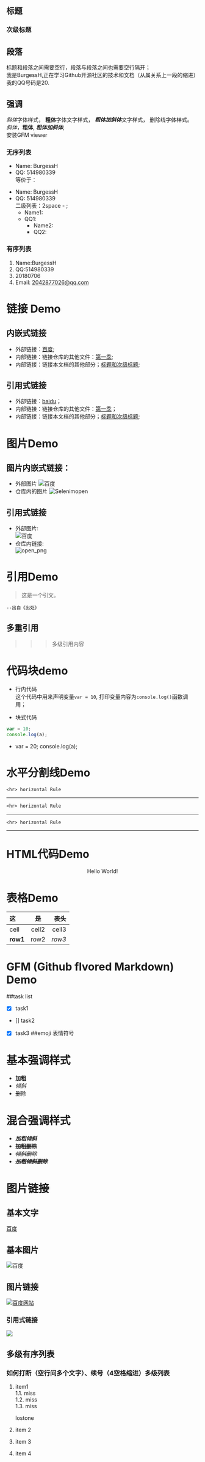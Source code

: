 ## 标题  
### 次级标题     

## 段落  
标题和段落之间需要空行，段落与段落之间也需要空行隔开；  
    我是BurgessH,正在学习Github开源社区的技术和文档（从属关系上一段的缩进）    
我的QQ号码是20.  

## 强调  
*斜体*字体样式，
**粗体**字体文字样式，
***粗体加斜体***文字样式，
删除线~~字体样式~~。   
_斜体_，__粗体__, ___粗体加斜体___;  
安装GFM viewer   


### 无序列表  
* Name: BurgessH  
* QQ: 514980339  
等价于：  
- Name: BurgessH  
- QQ: 514980339  
二级列表：2space - ;  
  - Name1:  
  - QQ1:  
    - Name2:
    - QQ2:
    
### 有序列表  
1. Name:BurgessH  
2. QQ:514980339  
4. 20180706
3. Email: 2042877026@qq.com


# 链接 Demo
## 内嵌式链接  
  - 外部链接：[百度](http://www.baidu.com);  
  - 内部链接：链接仓库的其他文件：[第一季](第一季.md);  
  - 内部链接：链接本文档的其他部分；[标题和次级标题](Mark.md#标题和次级标题);  
  
## 引用式链接   
  - 外部链接：[baidu]；
  - 内部链接：链接仓库的其他文件：[第一季]；
  - 内部链接：链接本文档的其他部分；[标题和次级标题];

# 图片Demo 
## 图片内嵌式链接： 
  - 外部图片
![百度](https://ss0.bdstatic.com/5aV1bjqh_Q23odCf/static/superman/img/logo/bd_logo1_31bdc765.png "百度网站")
- 仓库内的图片
![Selenimopen](open.png)

## 引用式链接  
- 外部图片:  
![百度](https://ss0.bdstatic.com/5aV1bjqh_Q23odCf/static/superman/img/logo/bd_logo1_31bdc765.png)
- 仓库内链接:  
![open_png](open.png)


# 引用Demo  
 > 这是一个引文。  
 
 	--出自《出处》
 	
## 多重引用
>>> 多级引用内容

# 代码块demo  

- 行内代码  
这个代码中用来声明变量`var = 10`, 打印变量内容为`console.log()`函数调用；

- 块式代码
```javascript
var = 10;
console.log(a);
```
  - 
    var = 20;
    console.log(a);

# 水平分割线Demo
	<hr> horizontal Rule 
	
---
	<hr> horizontal Rule 
***
	<hr> horizontal Rule 
___

# HTML代码Demo
<p align='center'>Hello World!</p>

# 表格Demo
|这	 |是		 |表头   |
|:-- |:---:|----:|
|cell|cell2|cell3|
|**row1**|row2 |*row3*|


# GFM (Github flvored Markdown) Demo
##task list
- [x] task1
- [] task2
- [x] task3
##emoji 表情符号

# 基本强调样式
 - **加粗**
 - *倾斜*
 - ~~删除~~  
# 混合强调样式
 - ***加粗倾斜***
 - **~~加粗删除~~**
 - *~~倾斜删除~~*  
 - ***~~加粗倾斜删除~~*** 
  
# 图片链接
## 基本文字
[百度](http://www.baidu.com)

## 基本图片
![百度](https://ss0.bdstatic.com/5aV1bjqh_Q23odCf/static/superman/img/logo/bd_logo1_31bdc765.png "百度网站")

## 图片链接
[![](https://ss0.bdstatic.com/5aV1bjqh_Q23odCf/static/superman/img/logo/bd_logo1_31bdc765.png "百度网站")](http://www.baidu.com)

### 引用式链接
[![][baidu_logo]][baidu]


## 多级有序列表
### 如何打断（空行间多个文字）、续号（4空格缩进）多级列表  
1. item1  
  1.1. miss  
  1.2. miss  
  1.3. miss  
  
    lostone

2. item 2
3. item 3
4. item 4



<!--以下是本文中的链接 -->
[baidu]: http://www.baidu.com
[第一季]: 第一季.md
[标题和次级标题]: Mark.md#标题和次级标题
[baidu_logo]: https://ss0.bdstatic.com/5aV1bjqh_Q23odCf/static/superman/img/logo/bd_logo1_31bdc765.png 
